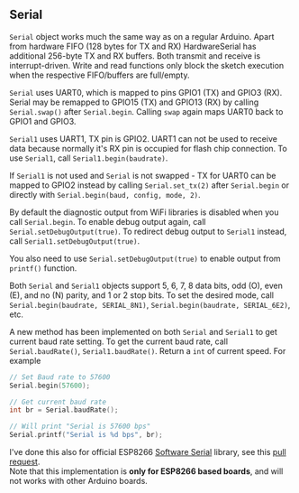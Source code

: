 

## Serial

`Serial` object works much the same way as on a regular Arduino. Apart from hardware FIFO (128 bytes for TX and RX) HardwareSerial has additional 256-byte TX and RX buffers. Both transmit and receive is interrupt-driven. Write and read functions only block the sketch execution when the respective FIFO/buffers are full/empty.

`Serial` uses UART0, which is mapped to pins GPIO1 (TX) and GPIO3 (RX). Serial may be remapped to GPIO15 (TX) and GPIO13 (RX) by calling `Serial.swap()` after `Serial.begin`. Calling `swap` again maps UART0 back to GPIO1 and GPIO3.

`Serial1` uses UART1, TX pin is GPIO2. UART1 can not be used to receive data because normally it's RX pin is occupied for flash chip connection. To use `Serial1`, call `Serial1.begin(baudrate)`.

If `Serial1` is not used and `Serial` is not swapped - TX for UART0 can be mapped to GPIO2 instead by calling `Serial.set_tx(2)` after `Serial.begin` or directly with `Serial.begin(baud, config, mode, 2)`.

By default the diagnostic output from WiFi libraries is disabled when you call `Serial.begin`. To enable debug output again, call `Serial.setDebugOutput(true)`. To redirect debug output to `Serial1` instead, call `Serial1.setDebugOutput(true)`.

You also need to use `Serial.setDebugOutput(true)` to enable output from `printf()` function.

Both `Serial` and `Serial1` objects support 5, 6, 7, 8 data bits, odd (O), even (E), and no (N) parity, and 1 or 2 stop bits. To set the desired mode, call `Serial.begin(baudrate, SERIAL_8N1)`, `Serial.begin(baudrate, SERIAL_6E2)`, etc.

A new method has been implemented on both `Serial` and `Serial1` to get current baud rate setting. To get the current baud rate, call `Serial.baudRate()`, `Serial1.baudRate()`. Return a `int` of current speed. For example
```cpp
// Set Baud rate to 57600
Serial.begin(57600);

// Get current baud rate
int br = Serial.baudRate();

// Will print "Serial is 57600 bps"
Serial.printf("Serial is %d bps", br);
```

I've done this also for official ESP8266 [Software Serial](https://github.com/esp8266/Arduino/blob/master/doc/libraries.md#softwareserial) library, see this [pull request](https://github.com/plerup/espsoftwareserial/pull/22).    
Note that this implementation is **only for ESP8266 based boards**, and will not works with other Arduino boards.

